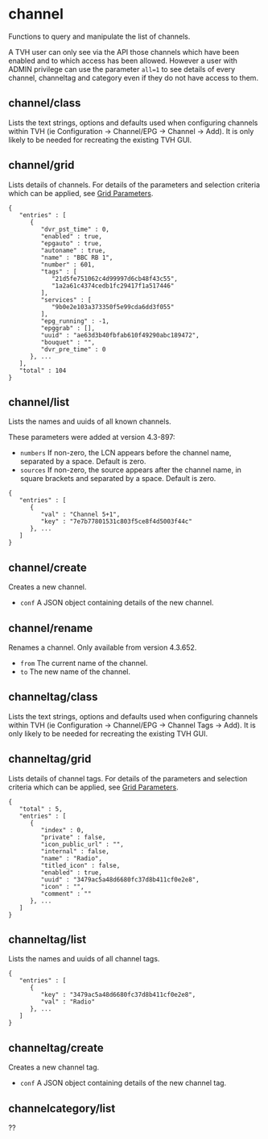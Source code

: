 # channel
Functions to query and manipulate the list of channels.

A TVH user can only see via the API those channels which have been enabled and to which access has been allowed. However a user with ADMIN privilege can use the parameter `all=1` to see details of every channel, channeltag and category even if they do not have access to them.

## channel/class
Lists the text strings, options and defaults used when configuring channels within TVH (ie Configuration -> Channel/EPG -> Channel -> Add). It is only likely to be needed for recreating the existing TVH GUI.
## channel/grid
Lists details of channels. For details of the parameters and selection criteria which can be applied, see [Grid Parameters](Description.md#grid-parameters).
```
{
   "entries" : [
      {
         "dvr_pst_time" : 0,
         "enabled" : true,
         "epgauto" : true,
         "autoname" : true,
         "name" : "BBC RB 1",
         "number" : 601,
         "tags" : [
            "21d5fe751062c4d99997d6cb48f43c55",
            "1a2a61c4374cedb1fc29417f1a517446"
         ],
         "services" : [
            "9b0e2e103a373350f5e99cda6dd3f055"
         ],
         "epg_running" : -1,
         "epggrab" : [],
         "uuid" : "ae63d3b40fbfab610f49290abc189472",
         "bouquet" : "",
         "dvr_pre_time" : 0
      }, ...
   ],
   "total" : 104
}
```
## channel/list
Lists the names and uuids of all known channels.

These parameters were added at version 4.3-897:

- `numbers` If non-zero, the LCN appears before the channel name, separated by a space. Default is zero.
- `sources` If non-zero, the source appears after the channel name, in square brackets and separated by a space. Default is zero.
```
{
   "entries" : [
      {
         "val" : "Channel 5+1",
         "key" : "7e7b77801531c803f5ce8f4d5003f44c"
      }, ...
   ]
}
```
## channel/create
Creates a new channel.

- `conf` A JSON object containing details of the new channel.
## channel/rename
Renames a channel. Only available from version 4.3.652.
- `from` The current name of the channel.
- `to` The new name of the channel.
## channeltag/class
Lists the text strings, options and defaults used when configuring channels within TVH (ie Configuration -> Channel/EPG -> Channel Tags -> Add). It is only likely to be needed for recreating the existing TVH GUI.
## channeltag/grid
Lists details of channel tags. For details of the parameters and selection criteria which can be applied, see [Grid Parameters](Description.md#grid-parameters).
```
{
   "total" : 5,
   "entries" : [
      {
         "index" : 0,
         "private" : false,
         "icon_public_url" : "",
         "internal" : false,
         "name" : "Radio",
         "titled_icon" : false,
         "enabled" : true,
         "uuid" : "3479ac5a48d6680fc37d8b411cf0e2e8",
         "icon" : "",
         "comment" : ""
      }, ...
   ]
}
```
## channeltag/list
Lists the names and uuids of all channel tags.
```
{
   "entries" : [
      {
         "key" : "3479ac5a48d6680fc37d8b411cf0e2e8",
         "val" : "Radio"
      }, ...
   ]
}
```
## channeltag/create
Creates a new channel tag.

- `conf` A JSON object containing details of the new channel tag.
## channelcategory/list
??

